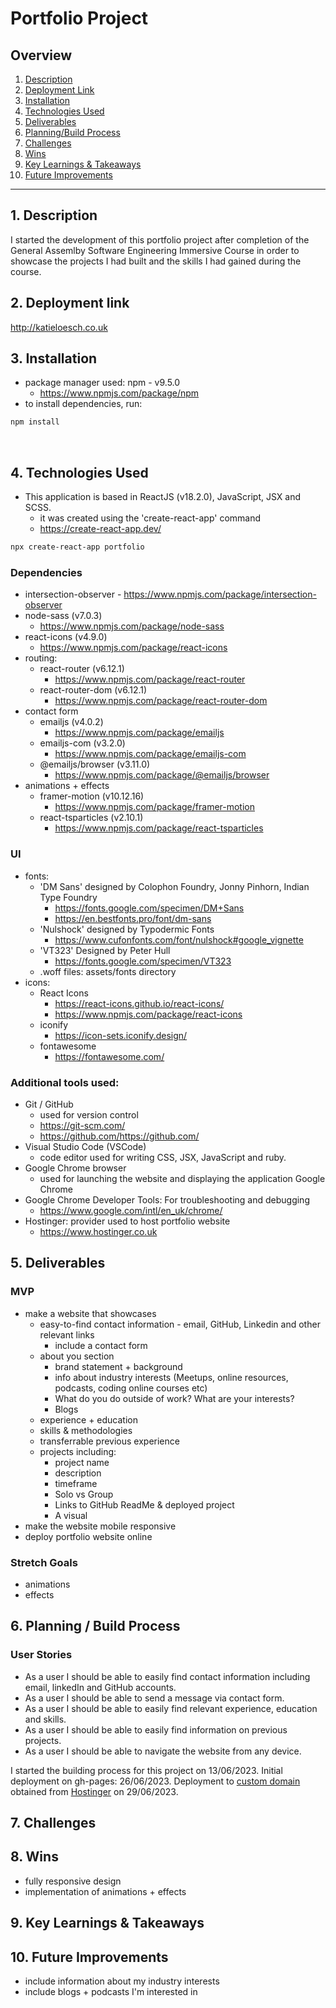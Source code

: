 # Portfolio Project

## Overview

1. [Description](#description)
2. [Deployment Link](#deployment-link)
3. [Installation](#installation)
4. [Technologies Used](#technologies)
5. [Deliverables](#deliverables)
6. [Planning/Build Process](#planning)
7. [Challenges](#challenges)
8. [Wins](#wins)
9. [Key Learnings & Takeaways](#takeaways)
10. [Future Improvements](#future-improvements)

---

## <a name="description"></a> 1. Description

I started the development of this portfolio project after completion of the General Assemlby Software Engineering Immersive Course in order to showcase the projects I had built and the skills I had gained during the course.

## <a name="deployment-link"></a> 2. Deployment link

http://katieloesch.co.uk

## <a name="installation"></a> 3. Installation

- package manager used: npm - v9.5.0
  - https://www.npmjs.com/package/npm
- to install dependencies, run:

```zsh
npm install
```

<br>

## <a name="technologies"></a> 4. Technologies Used

- This application is based in ReactJS (v18.2.0), JavaScript, JSX and SCSS.
  - it was created using the 'create-react-app' command
  - https://create-react-app.dev/

```zsh
npx create-react-app portfolio
```

### Dependencies

- intersection-observer - https://www.npmjs.com/package/intersection-observer
- node-sass (v7.0.3)
  - https://www.npmjs.com/package/node-sass
- react-icons (v4.9.0)
  - https://www.npmjs.com/package/react-icons
- routing:
  - react-router (v6.12.1)
    - https://www.npmjs.com/package/react-router
  - react-router-dom (v6.12.1)
    - https://www.npmjs.com/package/react-router-dom
- contact form
  - emailjs (v4.0.2)
    - https://www.npmjs.com/package/emailjs
  - emailjs-com (v3.2.0)
    - https://www.npmjs.com/package/emailjs-com
  - @emailjs/browser (v3.11.0)
    - https://www.npmjs.com/package/@emailjs/browser
- animations + effects
  - framer-motion (v10.12.16)
    - https://www.npmjs.com/package/framer-motion
  - react-tsparticles (v2.10.1)
    - https://www.npmjs.com/package/react-tsparticles

### UI

- fonts:
  - 'DM Sans' designed by Colophon Foundry, Jonny Pinhorn, Indian Type Foundry
    - https://fonts.google.com/specimen/DM+Sans
    - https://en.bestfonts.pro/font/dm-sans
  - 'Nulshock' designed by Typodermic Fonts
    - https://www.cufonfonts.com/font/nulshock#google_vignette
  - 'VT323' Designed by Peter Hull
    - https://fonts.google.com/specimen/VT323
  - .woff files: assets/fonts directory
- icons:
  - React Icons
    - https://react-icons.github.io/react-icons/
    - https://www.npmjs.com/package/react-icons
  - iconify
    - https://icon-sets.iconify.design/
  - fontawesome
    - https://fontawesome.com/

### Additional tools used:

- Git / GitHub
  - used for version control
  - https://git-scm.com/
  - https://github.com/https://github.com/
- Visual Studio Code (VSCode)
  - code editor used for writing CSS, JSX, JavaScript and ruby.
- Google Chrome browser
  - used for launching the website and displaying the application Google Chrome
- Google Chrome Developer Tools: For troubleshooting and debugging
  - https://www.google.com/intl/en_uk/chrome/
- Hostinger: provider used to host portfolio website
  - https://www.hostinger.co.uk

## <a name="deliverables"></a> 5. Deliverables

### MVP

- make a website that showcases
  - easy-to-find contact information - email, GitHub, Linkedin and other relevant links
    - include a contact form
  - about you section
    - brand statement + background
    - info about industry interests (Meetups, online resources, podcasts, coding online courses etc)
    - What do you do outside of work? What are your interests?
    - Blogs
  - experience + education
  - skills & methodologies
  - transferrable previous experience
  - projects including:
    - project name
    - description
    - timeframe
    - Solo vs Group
    - Links to GitHub ReadMe & deployed project
    - A visual
- make the website mobile responsive
- deploy portfolio website online

### Stretch Goals

- animations
- effects

## <a name="planning"></a>6. Planning / Build Process

### User Stories

- As a user I should be able to easily find contact information including email, linkedIn and GitHub accounts.
- As a user I should be able to send a message via contact form.
- As a user I should be able to easily find relevant experience, education and skills.
- As a user I should be able to easily find information on previous projects.
- As a user I should be able to navigate the website from any device.

I started the building process for this project on 13/06/2023.
Initial deployment on gh-pages: 26/06/2023.
Deployment to [custom domain](katieloesch.co.uk) obtained from [Hostinger](https://www.hostinger.co.uk) on 29/06/2023.

## 7. <a name="challenges"></a> Challenges

## 8. <a name="wins"></a> Wins

- fully responsive design
- implementation of animations + effects

## <a name="takeaways"></a> 9. Key Learnings & Takeaways

## <a name="future-improvements"></a> 10. Future Improvements

- include information about my industry interests
- include blogs + podcasts I'm interested in
